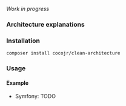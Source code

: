 *Work in progress*

### Architecture explanations

### Installation

`composer install cocojr/clean-architecture`

### Usage

#### Example

 - Symfony: TODO